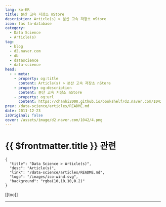 ```yaml
---
lang: ko-KR
title: 분산 고속 저장소 nStore
description: Article(s) > 분산 고속 저장소 nStore
icon: fas fa-database
category: 
  - Data Science
  - Article(s)
tag: 
  - blog
  - d2.naver.com
  - db
  - datascience
  - data-science
head:  
  - - meta:
    - property: og:title
      content: Article(s) > 분산 고속 저장소 nStore
    - property: og:description
      content: 분산 고속 저장소 nStore
    - property: og:url
      content: https://chanhi2000.github.io/bookshelf/d2.naver.com/1042.html
prev: /data-science/articles/README.md
date: 2011-12-23
isOriginal: false
cover: /assets/image/d2.naver.com/1042/4.png
---
```


# {{ $frontmatter.title }} 관련

```component VPCard
{
  "title": "Data Science > Article(s)",
  "desc": "Article(s)",
  "link": "/data-science/articles/README.md",
  "logo": "/images/ico-wind.svg",
  "background": "rgba(10,10,10,0.2)"
}
```

[[toc]]

---

<SiteInfo
  name="분산 고속 저장소 nStore | NAVER D2"
  desc="분산 고속 저장소 nStore"
  url="https://d2.naver.com/helloworld/1042"
  logo="/assets/image/d2.naver.com/favicon.ico"
  preview="/assets/image/d2.naver.com/1042/4.png"/>

<!-- TODO: 작성 -->

